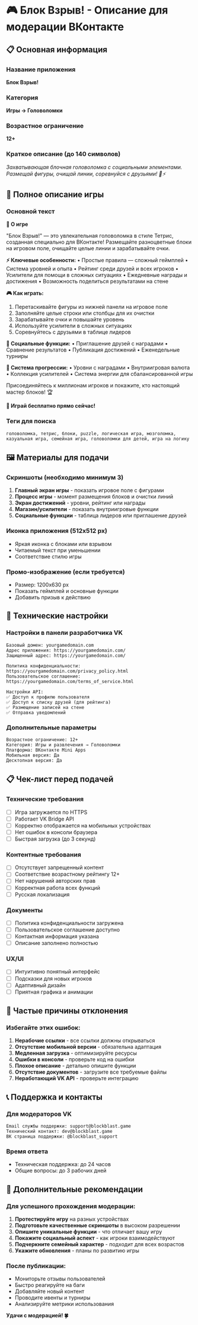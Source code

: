 # 🎮 Блок Взрыв! - Описание для модерации ВКонтакте

## 📋 Основная информация

### Название приложения
**Блок Взрыв!**

### Категория
**Игры → Головоломки**

### Возрастное ограничение
**12+**

### Краткое описание (до 140 символов)
*Захватывающая блочная головоломка с социальными элементами. Размещай фигуры, очищай линии, соревнуйся с друзьями! 🧩⚡*

## 📝 Полное описание игры

### Основной текст
**🎯 О игре**

"Блок Взрыв!" — это увлекательная головоломка в стиле Тетрис, созданная специально для ВКонтакте! Размещайте разноцветные блоки на игровом поле, очищайте целые линии и зарабатывайте очки.

**⚡ Ключевые особенности:**
• Простые правила — сложный геймплей
• Система уровней и опыта
• Рейтинг среди друзей и всех игроков
• Усилители для помощи в сложных ситуациях
• Ежедневные награды и достижения
• Возможность поделиться результатами на стене

**🎮 Как играть:**
1. Перетаскивайте фигуры из нижней панели на игровое поле
2. Заполняйте целые строки или столбцы для их очистки
3. Зарабатывайте очки и повышайте уровень
4. Используйте усилители в сложных ситуациях
5. Соревнуйтесь с друзьями в таблице лидеров

**🌟 Социальные функции:**
• Приглашение друзей с наградами
• Сравнение результатов
• Публикация достижений
• Еженедельные турниры

**💎 Система прогрессии:**
• Уровни с наградами
• Внутриигровая валюта
• Коллекция усилителей
• Система энергии для сбалансированной игры

Присоединяйтесь к миллионам игроков и покажите, кто настоящий мастер блоков! 🏆

**🎁 Играй бесплатно прямо сейчас!**

### Теги для поиска
```
головоломка, тетрис, блоки, puzzle, логическая игра, мозголомка, казуальная игра, семейная игра, головоломки для детей, игра на логику
```

## 🖼️ Материалы для подачи

### Скриншоты (необходимо минимум 3)
1. **Главный экран игры** - показать игровое поле с фигурами
2. **Процесс игры** - момент размещения блоков и очистки линий
3. **Экран достижений** - уровни, рейтинг или награды
4. **Магазин/усилители** - показать внутриигровые функции
5. **Социальные функции** - таблица лидеров или приглашение друзей

### Иконка приложения (512x512 px)
- Яркая иконка с блоками или взрывом
- Читаемый текст при уменьшении
- Соответствие стилю игры

### Промо-изображение (если требуется)
- Размер: 1200x630 px
- Показать геймплей и основные функции
- Добавить призыв к действию

## 🔧 Технические настройки

### Настройки в панели разработчика VK

```
Базовый домен: yourgamedomain.com
Адрес приложения: https://yourgamedomain.com/
Защищенный адрес: https://yourgamedomain.com/

Политика конфиденциальности: https://yourgamedomain.com/privacy_policy.html
Пользовательское соглашение: https://yourgamedomain.com/terms_of_service.html

Настройки API:
✅ Доступ к профилю пользователя
✅ Доступ к списку друзей (для рейтинга)
✅ Размещение записей на стене
✅ Отправка уведомлений
```

### Дополнительные параметры
```
Возрастное ограничение: 12+
Категория: Игры и развлечения → Головоломки
Платформа: ВКонтакте Mini Apps
Мобильная версия: Да
Десктопная версия: Да
```

## 📋 Чек-лист перед подачей

### Технические требования
- [ ] Игра загружается по HTTPS
- [ ] Работает VK Bridge API
- [ ] Корректно отображается на мобильных устройствах
- [ ] Нет ошибок в консоли браузера
- [ ] Быстрая загрузка (до 3 секунд)

### Контентные требования
- [ ] Отсутствует запрещенный контент
- [ ] Соответствие возрастному рейтингу 12+
- [ ] Нет нарушений авторских прав
- [ ] Корректная работа всех функций
- [ ] Русская локализация

### Документы
- [ ] Политика конфиденциальности загружена
- [ ] Пользовательское соглашение доступно
- [ ] Контактная информация указана
- [ ] Описание заполнено полностью

### UX/UI
- [ ] Интуитивно понятный интерфейс
- [ ] Подсказки для новых игроков
- [ ] Адаптивный дизайн
- [ ] Приятная графика и анимации

## 🚨 Частые причины отклонения

### Избегайте этих ошибок:
1. **Нерабочие ссылки** - все ссылки должны открываться
2. **Отсутствие мобильной версии** - обязательна адаптация
3. **Медленная загрузка** - оптимизируйте ресурсы
4. **Ошибки в консоли** - проверьте код на ошибки
5. **Плохое описание** - детально опишите функции
6. **Отсутствие документов** - загрузите все требуемые файлы
7. **Неработающий VK API** - проверьте интеграцию

## 📞 Поддержка и контакты

### Для модераторов VK
```
Email службы поддержки: support@blockblast.game
Технический контакт: dev@blockblast.game
ВК страница поддержки: @blockblast_support
```

### Время ответа
- Техническая поддержка: до 24 часов
- Общие вопросы: до 3 рабочих дней

## 🎯 Дополнительные рекомендации

### Для успешного прохождения модерации:
1. **Протестируйте игру** на разных устройствах
2. **Подготовьте качественные скриншоты** в высоком разрешении
3. **Опишите уникальные функции** - что отличает вашу игру
4. **Покажите социальный аспект** - как игроки взаимодействуют
5. **Подчеркните семейный характер** - подходит для всех возрастов
6. **Укажите обновления** - планы по развитию игры

### После публикации:
- Мониторьте отзывы пользователей
- Быстро реагируйте на баги
- Добавляйте новый контент
- Проводите ивенты и турниры
- Анализируйте метрики использования

**Удачи с модерацией! 🍀**